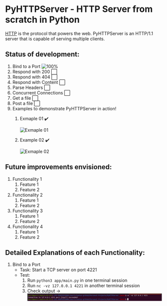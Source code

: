 # PyHTTPServer - HTTP Server from scratch in Python

[HTTP](https://en.wikipedia.org/wiki/Hypertext_Transfer_Protocol) is the
protocol that powers the web. PyHTTPServer is an HTTP/1.1 server
that is capable of serving multiple clients.

## Status of development:

1. Bind to a Port         ![100%](https://progress-bar.dev/100)
2. Respond with 200       ⬜
3. Respond with 404       ⬜
4. Respond with Content   ⬜
5. Parse Headers          ⬜
6. Concurrent Connections ⬜
7. Get a file             ⬜
8. Post a file            ⬜
9. Examples to demonstrate PyHTTPServer in action!
    1. Exmaple 01  ✔️
    
    
        ![Exmaple 01](https://github.com/ancilcleetus/Personal-Projects/blob/main/PyHTTPServer/examples/Exmaple-01.png)
    2. Example 02  ✔️
    
    
        ![Exmaple 02](https://github.com/ancilcleetus/Personal-Projects/blob/main/PyHTTPServer/examples/Exmaple-02.png)

## Future improvements envisioned:

1. Functionality 1
    1. Feature 1
    2. Feature 2
2. Functionality 2
    1. Feature 1
    2. Feature 2
3. Functionality 3
    1. Feature 1
    2. Feature 2
4. Functionality 4
    1. Feature 1
    2. Feature 2
    
## Detailed Explanations of each Functionality:

1. Bind to a Port
    - Task: Start a TCP server on port 4221
    - Test:
        1. Run `python3 app/main.py` in one terminal session
        2. Run `nc -vz 127.0.0.1 4221` in another terminal session
        3. Check output -> ![example output](https://github.com/ancilcleetus/Personal-Projects/blob/main/PyHTTPServer/misc-data/Functionality-01-Bind-to-a-Port-01.png)

